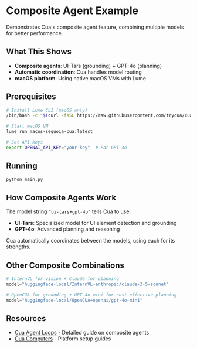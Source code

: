 # Composite Agent Example

Demonstrates Cua's composite agent feature, combining multiple models for better performance.

## What This Shows

- **Composite agents**: UI-Tars (grounding) + GPT-4o (planning)
- **Automatic coordination**: Cua handles model routing
- **macOS platform**: Using native macOS VMs with Lume

## Prerequisites

```bash
# Install Lume CLI (macOS only)
/bin/bash -c "$(curl -fsSL https://raw.githubusercontent.com/trycua/cua/main/libs/lume/scripts/install.sh)"

# Start macOS VM
lume run macos-sequoia-cua:latest

# Set API keys
export OPENAI_API_KEY="your-key"  # For GPT-4o
```

## Running

```bash
python main.py
```

## How Composite Agents Work

The model string `"ui-tars+gpt-4o"` tells Cua to use:
- **UI-Tars**: Specialized model for UI element detection and grounding
- **GPT-4o**: Advanced planning and reasoning

Cua automatically coordinates between the models, using each for its strengths.

## Other Composite Combinations

```python
# InternVL for vision + Claude for planning
model="huggingface-local/InternVL+anthropic/claude-3-5-sonnet"

# OpenCUA for grounding + GPT-4o-mini for cost-effective planning
model="huggingface-local/OpenCUA+openai/gpt-4o-mini"
```

## Resources

- [Cua Agent Loops](https://docs.cua.ai/docs/agent-sdk/agent-loops) - Detailed guide on composite agents
- [Cua Computers](https://docs.cua.ai/docs/computer-sdk/computers) - Platform setup guides
